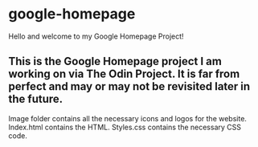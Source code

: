 # google-homepage

Hello and welcome to my Google Homepage Project! 

This is the Google Homepage project I am working on via The Odin Project.
It is far from perfect and may or may not be revisited later in the future.
-------------------------------------------------------------------------------
Image folder contains all the necessary icons and logos for the website.
Index.html contains the HTML.
Styles.css contains the necessary CSS code.
